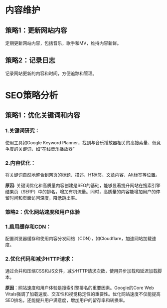 # 内容维护
## 策略1：更新网站内容
定期更新网站内容，包括音乐，歌手和MV，维持内容新鲜。

## 策略2：记录日志
记录网站更新的内容和时间，方便追踪和管理。

# SEO策略分析  
## 策略1：优化关键词和内容
### 1.关键词研究：  
使用工具如Google Keyword Planner，找到与音乐播放器相关的高搜索量、低竞争度的关键词，如“在线音乐播放器”  
### 2.内容优化：
将关键词自然地整合到网页的标题、描述、H1标签、文章内容、Alt标签等位置。  

**原因**:  关键词优化和高质量内容创建是SEO的基础，能够显著提升网站在搜索引擎结果页（SERP）中的排名，增加有机流量。同时，高质量的内容能增加用户的停留时间和页面访问深度，降低跳出率。

### 策略2：优化网站速度和用户体验
### 1.启用缓存和CDN：  
配置浏览器缓存和使用内容分发网络（CDN），如Cloudflare，加速网站加载速度。  
### 2.优化代码和减少HTTP请求：  
通过合并和压缩CSS和JS文件，减少HTTP请求次数，使用异步加载和延迟加载脚本。  

**原因**：网站速度和用户体验是搜索引擎排名的重要因素。Google的Core Web Vitals强调了加载速度、交互性和视觉稳定性的重要性。优化网站速度不仅能提高SEO排名，还能提升用户满意度，增加用户的留存率和转换率。
